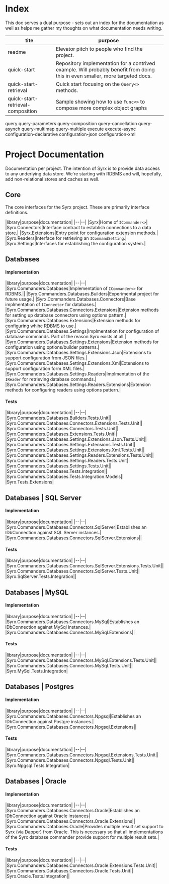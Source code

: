 # Index

This doc serves a dual purpose - sets out an index for the documentation as well as helps me gather my thoughts on what documentation needs writing. 


|tite|purpose|
|--|--|
|readme|Elevator pitch to people who find the project.|
|quick-start|Repository implementation for a contrived example. Will probably benefit from doing this in even smaller, more targeted docs.|
|quick-start-retrieval|Quick start focusing on the `Query<>` methods.
|quick-start-retrieval-composition|Sample showing how to use `Func<>` to compose more complex object graphs|

query
query-parameters
query-composition
query-cancellation
query-asynch
query-multimap
query-multiple
execute
execute-async
configuration-declarative
configuration-json
configuration-xml

# Project Documentation
Documentation per project. The intention of Syrx is to provide data access to any underlying data store. We're starting with RDBMS and will, hopefully, add non-relational stores and caches as well. 

## Core
The core interfaces for the Syrx project. These are primarily interface definitions. 

|library|purpose|documentation|
|--|--|
|Syrx|Home of `ICommander<>`|
|Syrx.Connectors|Interface contract to establish connections to a data store.|
|Syrx.Extensions|Entry point for configuration extension methods.|
|Syrx.Readers|Interface for retrieving an `ICommandSetting`.|
|Syrx.Settings|Interfaces for establishing the configuration system.|

## Databases

#### Implementation 

|library|purpose|documentation|
|--|--|
|Syrx.Commanders.Databases|Implementation of `ICommander<>` for RDBMS.||
|Syrx.Commanders.Databases.Builders|Experimental project for future usage.|
|Syrx.Commanders.Databases.Connectors|Base implmentation of `IConnector` for databases.|
|Syrx.Commanders.Databases.Connectors.Extensions|Extension methods for setting up database connectors using options pattern.|
|Syrx.Commanders.Databases.Extensions|Extension methods for configuring whihc RDBMS to use.|
|Syrx.Commanders.Databases.Settings|Implmentation for configuration of database commands. Part of the reason Syrx exists at all.|
|Syrx.Commanders.Databases.Settings.Extensions|Extension methods for configuration using options/builder patterns.|
|Syrx.Commanders.Databases.Settings.Extensions.Json|Extensions to support configuration from JSON files.|
|Syrx.Commanders.Databases.Settings.Extensions.Xml|Extensions to support configuration form XML files.|
|Syrx.Commanders.Databases.Settings.Readers|Implmentation of the `IReader` for retrieving database commands.|
|Syrx.Commanders.Databases.Settings.Readers.Extensions|Extension methods for configuring readers using options pattern.|

#### Tests

|library|purpose|documentation|
|--|--|
|Syrx.Commanders.Databases.Builders.Tests.Unit||
|Syrx.Commanders.Databases.Connectors.Extensions.Tests.Unit||
|Syrx.Commanders.Databases.Connectors.Tests.Unit||
|Syrx.Commanders.Databases.Extensions.Tests.Unit||
|Syrx.Commanders.Databases.Settings.Extensions.Json.Tests.Unit||
|Syrx.Commanders.Databases.Settings.Extensions.Tests.Unit||
|Syrx.Commanders.Databases.Settings.Extensions.Xml.Tests.Unit||
|Syrx.Commanders.Databases.Settings.Readers.Extensions.Tests.Unit||
|Syrx.Commanders.Databases.Settings.Readers.Tests.Unit||
|Syrx.Commanders.Databases.Settings.Tests.Unit||
|Syrx.Commanders.Databases.Tests.Integration||
|Syrx.Commanders.Databases.Tests.Integration.Models||
|Syrx.Tests.Extensions|


## Databases | SQL Server

#### Implementation 

|library|purpose|documentation|
|--|--|
|Syrx.Commanders.Databases.Connectors.SqlServer|Establishes an IDbConnection against SQL Server instances.|
|Syrx.Commanders.Databases.Connectors.SqlServer.Extensions||

#### Tests

|library|purpose|documentation|
|--|--|
|Syrx.Commanders.Databases.Connectors.SqlServer.Extensions.Tests.Unit||
|Syrx.Commanders.Databases.Connectors.SqlServer.Tests.Unit||
|Syrx.SqlServer.Tests.Integration||

## Databases | MySQL

#### Implementation 

|library|purpose|documentation|
|--|--|
|Syrx.Commanders.Databases.Connectors.MySql|Establishes an IDbConnection against MySql instances.|
|Syrx.Commanders.Databases.Connectors.MySql.Extensions||

#### Tests

|library|purpose|documentation|
|--|--|
|Syrx.Commanders.Databases.Connectors.MySql.Extensions.Tests.Unit||
|Syrx.Commanders.Databases.Connectors.MySql.Tests.Unit||
|Syrx.MySql.Tests.Integration|

## Databases | Postgres

#### Implementation 

|library|purpose|documentation|
|--|--|
|Syrx.Commanders.Databases.Connectors.Npgsql|Establishes an IDbConnection against Postgre instances.|
|Syrx.Commanders.Databases.Connectors.Npgsql.Extensions||

#### Tests
|library|purpose|documentation|
|--|--|
|Syrx.Commanders.Databases.Connectors.Npgsql.Extensions.Tests.Unit||
|Syrx.Commanders.Databases.Connectors.Npgsql.Tests.Unit||
|Syrx.Npgsql.Tests.Integration|


## Databases | Oracle

#### Implementation 

|library|purpose|documentation|
|--|--|
|Syrx.Commanders.Databases.Connectors.Oracle|Establishes an IDbConnection against Oracle instances|
|Syrx.Commanders.Databases.Connectors.Oracle.Extensions||
|Syrx.Commanders.Databases.Oracle|Provides multiple result set support to Syrx (via Dapper) from Oracle. This is necessary so that all implementations of the Syrx database commander provide support for multiple result sets.|

#### Tests
|library|purpose|documentation|
|--|--|
|Syrx.Commanders.Databases.Connectors.Oracle.Extensions.Tests.Unit||
|Syrx.Commanders.Databases.Connectors.Oracle.Tests.Unit||
|Syrx.Oracle.Tests.Integration||